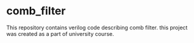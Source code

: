 # comb_filter
This repository contains verilog code describing comb filter. this project was created as a part of university course.
